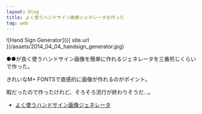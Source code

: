 ```yaml
---
layout: blog
title: よく使うハンドサイン画像ジェネレータを作った
tag: web
---
```




![Hand Sign Generator]({{ site.url }}/assets/2014_04_04_handsign_generator.jpg)

●●が良く使うハンドサイン画像を簡単に作れるジェネレータを三番煎じくらいで作った。

きれいなM+ FONTSで直感的に画像が作れるのがポイント。

暇だったので作ったけれど、そろそろ流行が終わりそうだ…。

- [よく使うハンドサイン画像ジェネレータ](http://handsign.xmisao.com/)
